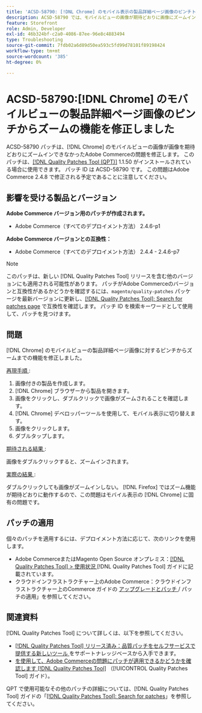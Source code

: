 ```yaml
---
title: 'ACSD-58790: [!DNL Chrome] のモバイル表示の製品詳細ページ画像のピンチトゥズーム機能を修正しました。'
description: ACSD-58790 では、モバイルビューの画像が期待どおりに画像にズームイン  [!DNL Chrome]  なかったAdobe Commerceの問題が修正されました。
feature: Storefront
role: Admin, Developer
exl-id: 46b324bf-c2a0-4086-87ee-96e8c4883494
type: Troubleshooting
source-git-commit: 7fdb02a6d89d50ea593c5fd99d78101f89198424
workflow-type: tm+mt
source-wordcount: '385'
ht-degree: 0%

---
```


# ACSD-58790:[!DNL Chrome] のモバイルビューの製品詳細ページ画像のピンチからズームの機能を修正しました

ACSD-58790 パッチは、[!DNL Chrome] のモバイルビューの画像が画像を期待どおりにズームインできなかったAdobe Commerceの問題を修正します。 このパッチは、[[!DNL Quality Patches Tool (QPT)]](https://experienceleague.adobe.com/en/docs/commerce-operations/tools/quality-patches-tool/quality-patches-tool-to-self-serve-quality-patches) 1.1.50 がインストールされている場合に使用できます。 パッチ ID は ACSD-58790 です。 この問題はAdobe Commerce 2.4.8 で修正される予定であることに注意してください。

## 影響を受ける製品とバージョン

**Adobe Commerce バージョン用のパッチが作成されます。**

* Adobe Commerce（すべてのデプロイメント方法） 2.4.6-p1

**Adobe Commerce バージョンとの互換性：**

* Adobe Commerce（すべてのデプロイメント方法） 2.4.4 - 2.4.6-p7

>[!NOTE]
>
>このパッチは、新しい [!DNL Quality Patches Tool] リリースを含む他のバージョンにも適用される可能性があります。 パッチがAdobe Commerceのバージョンと互換性があるかどうかを確認するには、`magento/quality-patches` パッケージを最新バージョンに更新し、[[!DNL Quality Patches Tool]: Search for patches page](https://experienceleague.adobe.com/tools/commerce-quality-patches/index.html) で互換性を確認します。 パッチ ID を検索キーワードとして使用して、パッチを見つけます。

## 問題

[!DNL Chrome] のモバイルビューの製品詳細ページ画像に対するピンチからズームまでの機能を修正しました。

<u> 再現手順 </u>:

1. 画像付きの製品を作成します。
1. [!DNL Chrome] ブラウザーから製品を開きます。
1. 画像をクリックし、ダブルクリックで画像がズームされることを確認します。
1. [!DNL Chrome] デベロッパーツールを使用して、モバイル表示に切り替えます。
1. 画像をクリックします。
1. ダブルタップします。

<u> 期待される結果 </u>:

画像をダブルクリックすると、ズームインされます。

<u> 実際の結果 </u>:

ダブルクリックしても画像がズームインしない。 [!DNL Firefox] ではズーム機能が期待どおりに動作するので、この問題はモバイル表示の [!DNL Chrome] に固有の問題です。

## パッチの適用

個々のパッチを適用するには、デプロイメント方法に応じて、次のリンクを使用します。

* Adobe CommerceまたはMagento Open Source オンプレミス：[[!DNL Quality Patches Tool] > 使用状況 ](/help/tools/quality-patches-tool/usage.md) [!DNL Quality Patches Tool] ガイドに記載されています。
* クラウドインフラストラクチャー上のAdobe Commerce：クラウドインフラストラクチャー上のCommerce ガイドの [ アップグレードとパッチ ](https://experienceleague.adobe.com/docs/commerce-cloud-service/user-guide/develop/upgrade/apply-patches.html)/ パッチの適用」を参照してください。

## 関連資料

[!DNL Quality Patches Tool] について詳しくは、以下を参照してください。

* [[!DNL Quality Patches Tool]  リリース済み：品質パッチをセルフサービスで提供する新しいツール ](https://experienceleague.adobe.com/en/docs/commerce-operations/tools/quality-patches-tool/quality-patches-tool-to-self-serve-quality-patches) をサポートナレッジベースから入手できます。
* [ を使用して、Adobe Commerceの問題にパッチが適用できるかどうかを確認します  [!DNL Quality Patches Tool]](/help/tools/quality-patches-tool/patches-available-in-qpt/check-patch-for-magento-issue-with-magento-quality-patches.md) （[!UICONTROL Quality Patches Tool] ガイド）。


QPT で使用可能なその他のパッチの詳細については、[!DNL Quality Patches Tool] ガイドの「[[!DNL Quality Patches Tool]: Search for patches](https://experienceleague.adobe.com/tools/commerce-quality-patches/index.html)」を参照してください。
